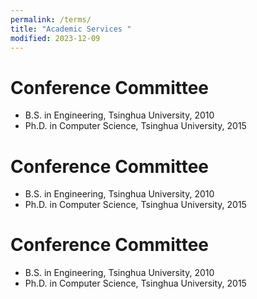 ```yaml
---
permalink: /terms/
title: "Academic Services "
modified: 2023-12-09
---
```


Conference Committee
======
* B.S. in Engineering, Tsinghua University, 2010
* Ph.D. in Computer Science, Tsinghua University, 2015

Conference Committee
======
* B.S. in Engineering, Tsinghua University, 2010
* Ph.D. in Computer Science, Tsinghua University, 2015

Conference Committee
======
* B.S. in Engineering, Tsinghua University, 2010
* Ph.D. in Computer Science, Tsinghua University, 2015

